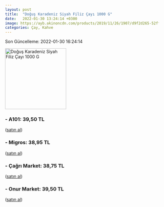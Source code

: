 ```yaml
---
layout: post
title:  "Doğuş Karadeniz Siyah Filiz Çayı 1000 G"
date:   2022-01-30 13:24:14 +0300
image: https://ayb.akinoncdn.com/products/2019/11/26/1907/d9f2d265-52ff-46a1-8058-ce6ce1ef0b53_size780x780_quality60_cropCenter.jpg
categories: Çay, Kahve
---
```


Son Güncelleme: 2022-01-30 16:24:14

<img src="https://ayb.akinoncdn.com/products/2019/11/26/1907/d9f2d265-52ff-46a1-8058-ce6ce1ef0b53_size780x780_quality60_cropCenter.jpg" width="200" alt="Doğuş Karadeniz Siyah Filiz Çayı 1000 G" />


### - A101: 39,50 TL
 (<a target="_blank" href="https://www.a101.com.tr/market/dogus-cay-filiz-1000-g/">satın al</a>)
### - Migros: 38,95 TL
 (<a target="_blank" href="https://www.migros.com.tr/dogus-filiz-cayi-1000-g-p-2f7ae2">satın al</a>)
### - Çağrı Market: 38,75 TL
 (<a target="_blank" href="https://www.cagri.com/dogus-karadeniz-siyah-filiz-cay-1000-gr">satın al</a>)
### - Onur Market: 39,50 TL
 (<a target="_blank" href="https://www.onurmarket.com/product/dogus-cay-siyah-filiz-1000-gr/118d2f0a-5b9b-42a4-8669-e824fedd4de4">satın al</a>)
